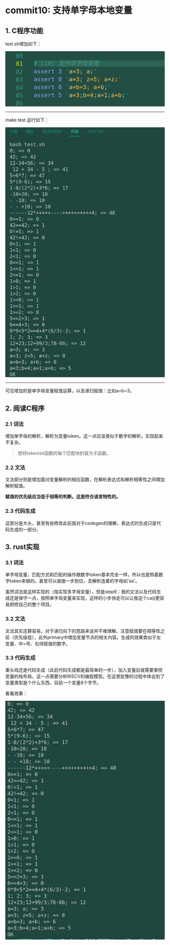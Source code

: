# commit10: 支持单字母本地变量

## 1. C程序功能

test.sh增加如下：

![1](pics/commit10-pic/func2.png)

---

make test 运行如下：

![1](pics/commit10-pic/func1.png)



---

可见增加的是单字母变量赋值运算，以及递归赋值：比如a=b=3。

## 2. 阅读C程序

### 2.1 词法

增加单字母的解析，解析为变量token。这一点应该类似于数字的解析。实现起来不复杂。

> 想将tokenize函数的每个匹配块封装为子函数。

### 2.2 文法

文法部分则是增加面对变量解析的相应函数，在解析表达式和解析相等性之间增加解析赋值。

**赋值的优先级应当低于相等的判断。这是符合语言特性的。**

### 2.3 代码生成

这部分是大头，甚至有些修改此前我对于codegen的理解，表达式的生成只是代码生成的一部分。

## 3. rust实现

### 3.1 词法

单字母变量，匹配方式和匹配的操作跟数字token基本完全一样，所以也是照着数字token来做的。甚至可以直接一步到位，去解析连着的字母如'aa'。

虽然词法是这样实现的（指实现多字母变量），但是step9：我的文法以及代码生成还是保守一点，按照单字母变量来实现，这样的小步快走可以让我这个caiji更容易把控自己的整个项目。

### 3.2 文法

文法其实还算容易，对于递归向下的思路来说并不难理解。注意赋值要在相等性之前（优先级低），此外primary中增加变量节点的相关内容。生成的效果类似于左变量、中=号、右待赋值的数字。

### 3.3 代码生成

重头戏还是代码生成（此前代码生成都是最简单的一步），加入变量后就需要掌控变量的栈布局，这一点需要分析RISCV的编程模型。在这里犹豫的过程中体会到了变量类型是个什么东西，目前一个变量8个字节。

看看效果：

![1](pics/commit10-pic/result.png)
